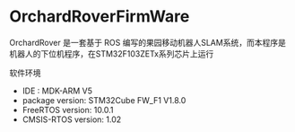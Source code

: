 # OrchardRoverFirmWare
OrchardRover 是一套基于 ROS 编写的果园移动机器人SLAM系统，而本程序是机器人的下位机程序，在STM32F103ZETx系列芯片上运行

软件环境
* IDE : MDK-ARM V5
* package version: STM32Cube FW_F1 V1.8.0
* FreeRTOS version: 10.0.1
* CMSIS-RTOS version: 1.02